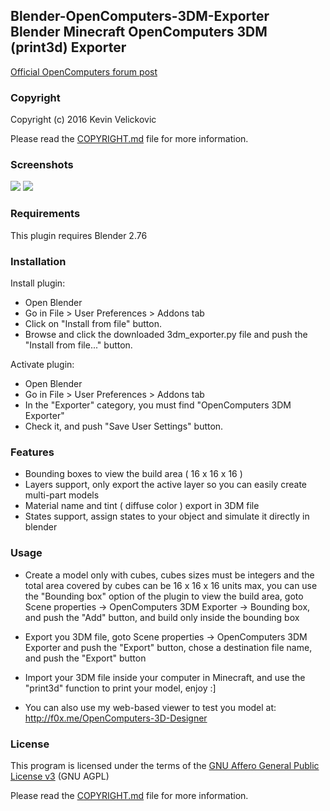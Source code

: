 
## Blender-OpenComputers-3DM-Exporter<br/>Blender Minecraft OpenComputers 3DM (print3d) Exporter

[Official OpenComputers forum post](https://oc.cil.li/index.php?/topic/817-blender-3dm-print3d-exporter/)

### Copyright

Copyright (c) 2016 Kevin Velickovic<br />

Please read the [COPYRIGHT.md](COPYRIGHT.md) file for more information.

### Screenshots

![](http://image.noelshack.com/fichiers/2016/01/1452283535-20160107232850787.jpeg)
![](http://image.noelshack.com/fichiers/2016/01/1452283540-20160107233113573.jpeg)

### Requirements

This plugin requires Blender 2.76

### Installation

Install plugin:
* Open Blender
* Go in File > User Preferences > Addons tab
* Click on "Install from file" button.
* Browse and click the downloaded 3dm_exporter.py file and push the "Install from file..." button.

Activate plugin:
* Open Blender
* Go in File > User Preferences > Addons tab
* In the "Exporter" category, you must find "OpenComputers 3DM Exporter"
* Check it, and push "Save User Settings" button.

### Features

* Bounding boxes to view the build area ( 16 x 16 x 16 )
* Layers support, only export the active layer so you can easily create multi-part models
* Material name and tint ( diffuse color ) export in 3DM file
* States support, assign states to your object and simulate it directly in blender

### Usage

* Create a model only with cubes, cubes sizes must be integers and the total area covered by cubes can be 16 x 16 x 16 units max, you can use the "Bounding box" option of the plugin to view the build area, goto Scene properties -> OpenComputers 3DM Exporter -> Bounding box, and push the "Add" button, and build only inside the bounding box

* Export you 3DM file, goto Scene properties -> OpenComputers 3DM Exporter and push the "Export" button, chose a destination file name, and push the "Export" button

* Import your 3DM file inside your computer in Minecraft, and use the "print3d" function to print your model, enjoy :]

* You can also use my web-based viewer to test you model at: http://f0x.me/OpenComputers-3D-Designer

### License

This program is licensed under the terms of the
[GNU Affero General Public License v3](http://www.gnu.org/licenses/agpl.html)
(GNU AGPL)

Please read the [COPYRIGHT.md](COPYRIGHT.md) file for more information.
